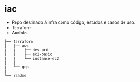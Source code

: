 # iac

* Repo destinado à infra como código, estudos e casos de uso.
* Terraform
* Ansible


```
├── terraform 
|   ├── aws
|   |    ├── dev-prd
|   |    ├── ec2-basic
|   |    └── instance-ec2
|   |
|   └── gcp
|
└── readme
```

